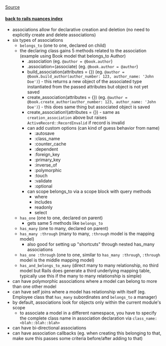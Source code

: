 [Source](http://guides.rubyonrails.org/association_basics.html)

#### [back to rails nuances index](../rails-nuances.md)

* associations allow for declarative creation and deletion (no need to explicitly create and delete associations)
* six types of associations
  * `belongs_to` (one to one, declared on child)
  * the declaring class gains 5 methods related to the association (example using Book model that belongs_to Author)
    * .association (eg. `@author = @book.author`)
    * .association=(associate) (eg. `@book.author = @author`)
    * build_association(attributes = {}) (eg. `@author = @book.build_author(author_number: 123, author_name: 'John Doe')`) - this returns a new object of the associated type instantiated from the passed attributes but object is not yet saved
    * create_association(attributes = {}) (eg. `@author = @book.create_author(author_number: 123, author_name: 'John Doe')`) - this does same thing but associated object is saved
    * create_association!(attributes = {}) - same as `creation_association` above but raises `ActiveRecord::RecordInvalid` if record is invalid
    * can add custom options (can kind of guess behavior from name)
      * :autosave
      * :class_name
      * :counter_cache
      * :dependent
      * :foreign_key
      * :primary_key
      * :inverse_of
      * :polymorphic
      * :touch
      * :validate
      * :optional
    * can scope belongs_to via a scope block with query methods
      * where
      * includes
      * readonly
      * select
  * `has_one` (one to one, declared on parent)
    * gets same 5 methods like `belongs_to`
  * `has_many` (one to many, declared on parent)
  * `has_many :through` (many to many, `:through` model is the mapping model)
    * also good for setting up "shortcuts" through nested has_many associations
  * `has_one :through` (one to one, similar to `has_many :through`, `:through` model is the middle mapping model)
  * `has_and_belongs_to_many` (direct many to many relationship, no third model but Rails does generate a third underlying mapping table, typically use this if the many to many relationship is simple)
* can have polymorphic associations where a model can belong to more than one other model
* can have self joins where a model has relationship with itself (eg. Employee class that `has_many` subordinates and `belongs_to` a manager)
* by default, associations look for objects only within the current module's scope
  * to associate a model in a different namespace, you have to specify the complete class name in association declaration via `class_name: <blah::blah::blah>`
* can have bi-directional associations
* can have association callbacks (eg. when creating this belonging to that, make sure this passes some criteria before/after adding to that)
